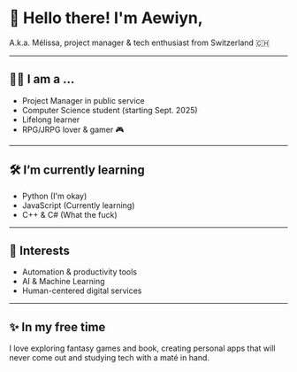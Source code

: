 # 👋 Hello there! I'm Aewiyn,

A.k.a. Mélissa, project manager & tech enthusiast from Switzerland 🇨🇭

---

## 👩‍💻 I am a ...
- Project Manager in public service
- Computer Science student (starting Sept. 2025)
- Lifelong learner
- RPG/JRPG lover & gamer 🎮

---

## 🛠️ I’m currently learning
- Python (I'm okay)
- JavaScript (Currently learning)
- C++ & C# (What the fuck)

---

## 🧠 Interests
- Automation & productivity tools  
- AI & Machine Learning
- Human-centered digital services  

---

## ✨ In my free time
I love exploring fantasy games and book, creating personal apps that will never come out and studying tech with a maté in hand.
